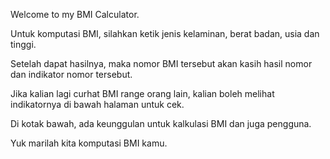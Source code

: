 
Welcome to my BMI Calculator.

Untuk komputasi BMI, silahkan ketik jenis kelaminan, berat badan, usia dan tinggi.

Setelah dapat hasilnya, maka nomor BMI tersebut akan kasih hasil nomor dan indikator nomor tersebut.

Jika kalian lagi curhat BMI range orang lain, kalian boleh melihat indikatornya di bawah halaman untuk cek.

Di kotak bawah, ada keunggulan untuk kalkulasi BMI dan juga pengguna.

Yuk marilah kita komputasi BMI kamu.
